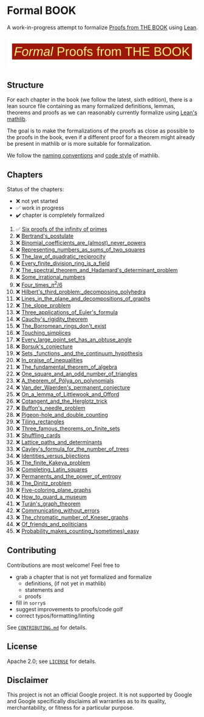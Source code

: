 # Formal BOOK

A work-in-progress attempt to formalize [Proofs from THE BOOK](https://link.springer.com/book/10.1007/978-3-662-57265-8) using [Lean](https://leanprover-community.github.io/).


![Formal Proofs from THE BOOK](formal_proofs_form_the_book.svg)

## Structure

For each chapter in the book (we follow the latest, sixth edition), there is a lean source file containing as many formalized definitions, lemmas, theorems and proofs as we can reasonably currently formalize using [Lean's mathlib](https://github.com/leanprover-community/mathlib).

The goal is to make the formalizations of the proofs as close as possible to the proofs in the book, even if a different proof for a theorem might already be present in mathlib or is more suitable for formalization.

We follow the [naming conventions](https://leanprover-community.github.io/contribute/naming.html) and [code style](https://leanprover-community.github.io/contribute/style.html) of mathlib.

## Chapters

Status of the chapters:
  - :x: not yet started
  - :white_check_mark: work in progress
  - :heavy_check_mark: chapter is completely formalized

  1.  :white_check_mark: [Six proofs of the infinity of primes](./src/chapters/01_Six_proofs_of_the_infinity_of_primes.lean)
  2. :x: [Bertrand's_postulate](./src/chapters/02_Bertrand's_postulate.lean)
  3. :x: [Binomial_coefficients_are_(almost)_never_powers](./src/chapters/03_Binomial_coefficients_are_(almost)_never_powers.lean)
  4. :x: [Representing_numbers_as_sums_of_two_squares](./src/chapters/04_Representing_numbers_as_sums_of_two_squares.lean)
  5. :x: [The_law_of_quadratic_reciprocity](./src/chapters/05_The_law_of_quadratic_reciprocity.lean)
  6. :x: [Every_finite_division_ring_is_a_field](./src/chapters/06_Every_finite_division_ring_is_a_field.lean)
  7. :x: [The_spectral_theorem_and_Hadamard's_determinant_problem](./src/chapters/07_The_spectral_theorem_and_Hadamard's_determinant_problem.lean)
  8. :x: [Some_irrational_numbers](./src/chapters/08_Some_irrational_numbers.lean)
  9. :x: [Four_times_$π^2/6$](./src/chapters/09_Four_times_pi²_over_6.lean)
  10. :x: [Hilbert's_third_problem:_decomposing_polyhedra](./src/chapters/10_Hilbert's_third_problem:_decomposing_polyhedra.lean)
  11. :x: [Lines_in_the_plane_and_decompositions_of_graphs](./src/chapters/11_Lines_in_the_plane_and_decompositions_of_graphs.lean)
  12. :x: [The_slope_problem](./src/chapters/12_The_slope_problem.lean)
  13. :x: [Three_applications_of_Euler's_formula](./src/chapters/13_Three_applications_of_Euler's_formula.lean)
  14. :x: [Cauchy's_rigidity_theorem](./src/chapters/14_Cauchy's_rigidity_theorem.lean)
  15. :x: [The_Borromean_rings_don't_exist](./src/chapters/15_The_Borromean_rings_don't_exist.lean)
  16. :x: [Touching_simplices](./src/chapters/16_Touching_simplices.lean)
  17. :x: [Every_large_point_set_has_an_obtuse_angle](./src/chapters/17_Every_large_point_set_has_an_obtuse_angle.lean)
  18. :x: [Borsuk's_conjecture](./src/chapters/18_Borsuk's_conjecture.lean)
  19. :x: [Sets,_functions,_and_the_continuum_hypothesis](./src/chapters/19_Sets,_functions,_and_the_continuum_hypothesis.lean)
  20. :x: [In_praise_of_inequalities](./src/chapters/20_In_praise_of_inequalities.lean)
  21. :x: [The_fundamental_theorem_of_algebra](./src/chapters/21_The_fundamental_theorem_of_algebra.lean)
  22. :x: [One_square_and_an_odd_number_of_triangles](./src/chapters/22_One_square_and_an_odd_number_of_triangles.lean)
  23. :x: [A_theorem_of_Pólya_on_polynomials](./src/chapters/23_A_theorem_of_Pólya_on_polynomials.lean)
  24. :x: [Van_der_Waerden's_permanent_conjecture](./src/chapters/24_Van_der_Waerden's_permanent_conjecture.lean)
  25. :x: [On_a_lemma_of_Littlewook_and_Offord](./src/chapters/25_On_a_lemma_of_Littlewook_and_Offord.lean)
  26. :x: [Cotangent_and_the_Herglotz_trick](./src/chapters/26_Cotangent_and_the_Herglotz_trick.lean)
  27. :x: [Buffon's_needle_problem](./src/chapters/27_Buffon's_needle_problem.lean)
  28. :x: [Pigeon-hole_and_double_counting](./src/chapters/28_Pigeon-hole_and_double_counting.lean)
  29. :x: [Tiling_rectangles](./src/chapters/29_Tiling_rectangles.lean)
  30. :x: [Three_famous_theorems_on_finite_sets](./src/chapters/30_Three_famous_theorems_on_finite_sets.lean)
  31. :x: [Shuffling_cards](./src/chapters/31_Shuffling_cards.lean)
  32. :x: [Lattice_paths_and_determinants](./src/chapters/32_Lattice_paths_and_determinants.lean)
  33. :x: [Cayley's_formula_for_the_number_of_trees](./src/chapters/33_Cayley's_formula_for_the_number_of_trees.lean)
  34. :x: [Identities_versus_bijections](./src/chapters/34_Identities_versus_bijections.lean)
  35. :x: [The_finite_Kakeya_problem](./src/chapters/35_The_finite_Kakeya_problem.lean)
  36. :x: [Completing_Latin_squares](./src/chapters/36_Completing_Latin_squares.lean)
  37. :x: [Permanents_and_the_power_of_entropy](./src/chapters/37_Permanents_and_the_power_of_entropy.lean)
  38. :x: [The_Dinitz_problem](./src/chapters/38_The_Dinitz_problem.lean)
  39. :x: [Five-coloring_plane_graphs](./src/chapters/39_Five-coloring_plane_graphs.lean)
  40. :x: [How_to_guard_a_museum](./src/chapters/40_How_to_guard_a_museum.lean)
  41. :x: [Turán's_graph_theorem](./src/chapters/41_Turán's_graph_theorem.lean)
  42. :x: [Communicating_without_errors](./src/chapters/42_Communicating_without_errors.lean)
  43. :x: [The_chromatic_number_of_Kneser_graphs](./src/chapters/43_The_chromatic_number_of_Kneser_graphs.lean)
  44. :x: [Of_friends_and_politicians](./src/chapters/44_Of_friends_and_politicians.lean)
  45. :x: [Probability_makes_counting_(sometimes)_easy](./src/chapters/45_Probability_makes_counting_(sometimes)_easy.lean)

## Contributing

Contributions are most welcome! Feel free to
  - grab a chapter that is not yet formalized and formalize
    - definitions, (if not yet in mathlib)
    - statements and
    - proofs
  - fill in `sorry`s
  - suggest improvements to proofs/code golf
  - correct typos/formatting/linting

See [`CONTRIBUTING.md`](CONTRIBUTING.md) for details.

## License

Apache 2.0; see [`LICENSE`](LICENSE) for details.

## Disclaimer

This project is not an official Google project. It is not supported by
Google and Google specifically disclaims all warranties as to its quality,
merchantability, or fitness for a particular purpose.
